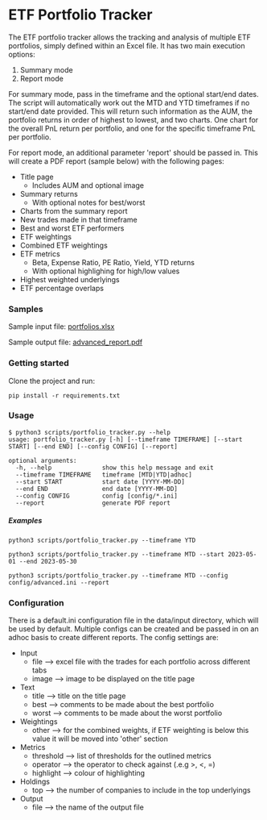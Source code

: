 # ETF Portfolio Tracker
The ETF portfolio tracker allows the tracking and analysis of multiple ETF portfolios, simply defined within an Excel file.
It has two main execution options:
1) Summary mode
2) Report mode

For summary mode, pass in the timeframe and the optional start/end dates.
The script will automatically work out the MTD and YTD timeframes if no start/end date provided.
This will return such information as the AUM, the portfolio returns in order of highest to lowest, and two charts.
One chart for the overall PnL return per portfolio, and one for the specific timeframe PnL per portfolio.

For report mode, an additional parameter 'report' should be passed in.
This will create a PDF report (sample below) with the following pages:
- Title page
  - Includes AUM and optional image
- Summary returns
  - With optional notes for best/worst
- Charts from the summary report
- New trades made in that timeframe
- Best and worst ETF performers
- ETF weightings
- Combined ETF weightings
- ETF metrics
  - Beta, Expense Ratio, PE Ratio, Yield, YTD returns
  - With optional highlighing for high/low values
- Highest weighted underlyings
- ETF percentage overlaps

### Samples
Sample input file: [portfolios.xlsx](data/input/portfolios.xlsx)

Sample output file: [advanced_report.pdf](data/output/advanced_report.pdf)

### Getting started
Clone the project and run:
```
pip install -r requirements.txt
```

### Usage
```
$ python3 scripts/portfolio_tracker.py --help
usage: portfolio_tracker.py [-h] [--timeframe TIMEFRAME] [--start START] [--end END] [--config CONFIG] [--report]

optional arguments:
  -h, --help              show this help message and exit
  --timeframe TIMEFRAME   timeframe [MTD|YTD|adhoc]
  --start START           start date [YYYY-MM-DD]
  --end END               end date [YYYY-MM-DD]
  --config CONFIG         config [config/*.ini]
  --report                generate PDF report
```

##### Examples
```
python3 scripts/portfolio_tracker.py --timeframe YTD

python3 scripts/portfolio_tracker.py --timeframe MTD --start 2023-05-01 --end 2023-05-30

python3 scripts/portfolio_tracker.py --timeframe MTD --config config/advanced.ini --report
```

### Configuration
There is a default.ini configuration file in the data/input directory, which will be used by default.
Multiple configs can be created and be passed in on an adhoc basis to create different reports.
The config settings are:
- Input
  - file --> excel file with the trades for each portfolio across different tabs
  - image --> image to be displayed on the title page
- Text
  - title --> title on the title page
  - best --> comments to be made about the best portfolio
  - worst --> comments to be made about the worst portfolio
- Weightings
  - other --> for the combined weights, if ETF weighting is below this value it will be moved into 'other' section
- Metrics
  - threshold --> list of thresholds for the outlined metrics
  - operator --> the operator to check against (.e.g >, <, =)
  - highlight --> colour of highlighting
- Holdings
  - top --> the number of companies to include in the top underlyings
- Output
  - file --> the name of the output file
